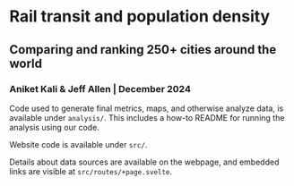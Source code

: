 # Rail transit and population density
## Comparing and ranking 250+ cities around the world
### Aniket Kali & Jeff Allen | December 2024

Code used to generate final metrics, maps, and otherwise analyze data, is available under `analysis/`. This includes a how-to README for running the analysis using our code.

Website code is available under `src/`. 

Details about data sources are available on the webpage, and embedded links are visible at `src/routes/+page.svelte`. 